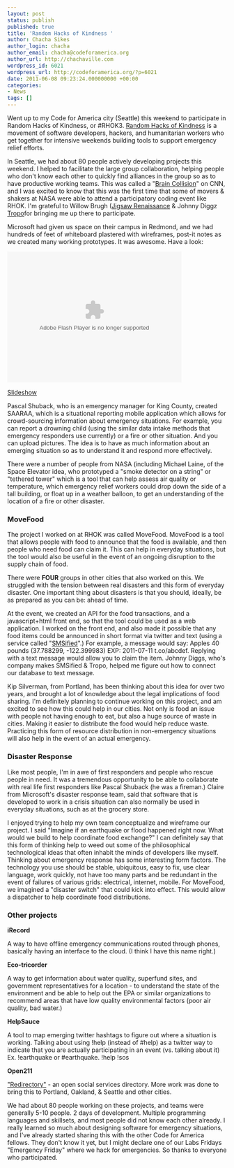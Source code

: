 ```yaml
---
layout: post
status: publish
published: true
title: 'Random Hacks of Kindness '
author: Chacha Sikes
author_login: chacha
author_email: chacha@codeforamerica.org
author_url: http://chachaville.com
wordpress_id: 6021
wordpress_url: http://codeforamerica.org/?p=6021
date: 2011-06-08 09:23:24.000000000 +00:00
categories:
- News
tags: []
---
```

Went up to my Code for America city (Seattle) this weekend to participate in Random Hacks of Kindness, or #RHOK3. <a href="http://rhok.org">Random Hacks of Kindness</a> is a movement of software developers, hackers, and humanitarian workers who get together for intensive weekends building tools to support emergency relief efforts.



In Seattle, we had about 80 people actively developing projects this weekend. I helped to facilitate the large group collaboration, helping people who don't know each other to quickly find alliances in the group so as to have productive working teams. This was called a "<a href="http://www.cnn.com/2011/TECH/innovation/06/08/hacks.kindness.followup/">Brain Collision</a>" on CNN, and I was excited to know that this was the first time that some of movers &amp; shakers at NASA were able to attend a participatory coding event like RHOK. I'm grateful to Willow Brugh (<a href="http://www.jigsawrenaissance.org/">Jigsaw Renaissance</a> &amp; Johnny Diggz <a href="http://www.tropo.com">Tropo</a>for bringing me up there to participate.



Microsoft had given us space on their campus in Redmond, and we had hundreds of feet of whiteboard plastered with wireframes, post-it notes as we created many working prototypes. It was awesome. Have a look:



<object width="400" height="300"> <param name="flashvars" value="offsite=true&amp;lang=en-us&amp;page_show_url=%2Fphotos%2Flinepithemate%2Fsets%2F72157626915607946%2Fshow%2F&amp;page_show_back_url=%2Fphotos%2Flinepithemate%2Fsets%2F72157626915607946%2F&amp;set_id=72157626915607946&amp;jump_to="></param> <param name="movie" value="http://www.flickr.com/apps/slideshow/show.swf?v=104087"></param> <param name="allowFullScreen" value="true"></param><embed type="application/x-shockwave-flash" src="http://www.flickr.com/apps/slideshow/show.swf?v=104087" allowFullScreen="true" flashvars="offsite=true&amp;lang=en-us&amp;page_show_url=%2Fphotos%2Flinepithemate%2Fsets%2F72157626915607946%2Fshow%2F&amp;page_show_back_url=%2Fphotos%2Flinepithemate%2Fsets%2F72157626915607946%2F&amp;set_id=72157626915607946&amp;jump_to=" width="400" height="300"></embed></object>



<a href="http://www.flickr.com//photos/linepithemate/sets/72157626915607946/show/">Slideshow</a>

<!--more-->

Pascal Shuback, who is an emergency manager for King County, created SAARAA, which is a situational reporting mobile application which allows for crowd-sourcing information about emergency situations. For example, you can report a drowning child (using the similar data intake methods that emergency responders use currently) or a fire or other situation. And you can upload pictures. The idea is to have as much information about an emerging situation so as to understand it and respond more effectively.



There were a number of people from NASA (including Michael Laine, of the Space Elevator idea, who prototyped a "smoke detector on a string" or "tethered tower" which is a tool that can help assess air quality or temperature, which emergency relief workers could drop down the side of a tall building, or float up in a weather balloon, to get an understanding of the location of a fire or other disaster.



<h3>MoveFood</h3>

The project I worked on at RHOK was called MoveFood. MoveFood is a tool that allows people with food to announce that the food is available, and then people who need food can claim it. This can help in everyday situations, but the tool would also be useful in the event of an ongoing disruption to the supply chain of food.



There were <strong>FOUR</strong> groups in other cities that also worked on this. We struggled with the tension between real disasters and this form of everyday disaster. One important thing about disasters is that you should, ideally, be as prepared as you can be: ahead of time.



At the event, we created an API for the food transactions, and a javascript+html front end, so that the tool could be used as a web application. I worked on the front end, and also made it possible that any food items could be announced in short format via twitter and text (using a service called "<a href="http://smsified.com/">SMSified</a>".) For example, a message would say: Apples 40 pounds (37.788299, -122.399983) EXP: 2011-07-11 t.co/abcdef. Replying with a text message would allow you to claim the item. Johnny Diggs, who's company makes SMSified &amp; Tropo, helped me figure out how to connect our database to text message.



Kip Silverman, from Portland, has been thinking about this idea for over two years, and brought a lot of knowledge about the legal implications of food sharing. I'm definitely planning to continue working on this project, and am excited to see how this could help in our cities. Not only is food an issue with people not having enough to eat, but also a huge source of waste in cities. Making it easier to distribute the food would help reduce waste. Practicing this form of resource distribution in non-emergency situations will also help in the event of an actual emergency.



<h3>Disaster Response</h3>

Like most people, I'm in awe of first responders and people who rescue people in need. It was a tremendous opportunity to be able to collaborate with real life first responders like Pascal Shuback (he was a fireman.) Claire from Microsoft's disaster response team, said that software that is developed to work in a crisis situation can also normally be used in everyday situations, such as at the grocery store.



I enjoyed trying to help my own team conceptualize and wireframe our project. I said "Imagine if an earthquake or flood happened right now. What would we build to help coordinate food exchange?" I can definitely say that this form of thinking help to weed out some of the philosophical technological ideas that often inhabit the minds of developers like myself. Thinking about emergency response has some interesting form factors. The technology you use should be stable, ubiquitous, easy to fix, use clear language, work quickly, not have too many parts and be redundant in the event of failures of various grids: electrical, internet, mobile. For MoveFood, we imagined a "disaster switch" that could kick into effect. This would allow a dispatcher to help coordinate food distributions.



<h3>Other projects</h3>

<strong>iRecord</strong>

A way to have offline emergency communications routed through phones, basically having an interface to the cloud. (I think I have this name right.)



<strong>Eco-tricorder</strong>

A way to get information about water quality, superfund sites, and government representatives for a location - to understand the state of the environment and be able to help out the EPA or similar organizations to recommend areas that have low quality environmental factors (poor air quality, bad water.)



<strong>HelpSauce</strong>

A tool to map emerging twitter hashtags to figure out where a situation is working. Talking about using !help (instead of #help) as a twitter way to indicate that you are actually participating in an event (vs. talking about it) Ex. !earthquake or #earthquake. !help !sos



<strong>Open211</strong>

<a href="http://rectangl.es">"Redirectory"</a> - an open social services directory. More work was done to bring this to Portland, Oakland, &amp; Seattle and other cities.



We had about 80 people working on these projects, and teams were generally 5-10 people. 2 days of development. Multiple programming languages and skillsets, and most people did not know each other already. I really learned so much about designing software for emergency situations, and I've already started sharing this with the other Code for America fellows. They don't know it yet, but I might declare one of our Labs Fridays "Emergency Friday" where we hack for emergencies. So thanks to everyone who participated.
